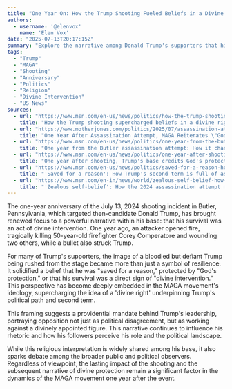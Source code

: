 ```yaml
---
title: "One Year On: How the Trump Shooting Fueled Beliefs in a Divine Right of MAGA"
authors:
  - username: '@elenvox'
    name: 'Elen Vox'
date: "2025-07-13T20:17:15Z"
summary: "Explore the narrative among Donald Trump's supporters that his survival of a 2024 assassination attempt was divine intervention, and how this belief is shaping the MAGA movement and his political messaging one year later."
tags:
  - "Trump"
  - "MAGA"
  - "Shooting"
  - "Anniversary"
  - "Politics"
  - "Religion"
  - "Divine Intervention"
  - "US News"
sources:
  - url: "https://www.msn.com/en-us/news/politics/how-the-trump-shooting-supercharged-beliefs-in-a-divine-right-of-maga/ar-AA1Ivfrp"
    title: "How the Trump shooting supercharged beliefs in a divine right of MAGA"
  - url: "https://www.motherjones.com/politics/2025/07/assassination-attempt-trump-butler-anniversary-religious/"
    title: "One Year After Assassination Attempt, MAGA Reiterates \"God Spared Trump\""
  - url: "https://www.msn.com/en-us/news/politics/one-year-from-the-butler-assassination-attempt-how-it-changed-the-2024-race-the-maga-movement-and-trump-himself/ar-AA1Ivt3o"
    title: "One year from the Butler assassination attempt: How it changed the 2024 race, the MAGA movement and Trump himself"
  - url: "https://www.msn.com/en-us/news/politics/one-year-after-shooting-trump-s-base-credits-god-s-protection/ar-AA1Iwsgd"
    title: "One year after shooting, Trump's base credits God's protection"
  - url: "https://www.msn.com/en-us/news/politics/saved-for-a-reason-how-trumps-second-term-is-full-of-assassination-attempt-reminders/ar-AA1IvfkH"
    title: "'Saved for a reason': How Trump's second term is full of assassination attempt reminders"
  - url: "https://www.msn.com/en-in/news/world/zealous-self-belief-how-the-2024-assassination-attempt-made-trump-reckless/ar-AA1IvMEy"
    title: "'Zealous self-belief': How the 2024 assassination attempt made Trump 'reckless'"
---
```


The one-year anniversary of the July 13, 2024 shooting incident in Butler, Pennsylvania, which targeted then-candidate Donald Trump, has brought renewed focus to a powerful narrative within his base: that his survival was an act of divine intervention. One year ago, an attacker opened fire, tragically killing 50-year-old firefighter Corey Comperatore and wounding two others, while a bullet also struck Trump.

For many of Trump's supporters, the image of a bloodied but defiant Trump being rushed from the stage became more than just a symbol of resilience. It solidified a belief that he was "saved for a reason," protected by "God's protection," or that his survival was a direct sign of "divine intervention." This perspective has become deeply embedded in the MAGA movement's ideology, supercharging the idea of a 'divine right' underpinning Trump's political path and second term.

This framing suggests a providential mandate behind Trump's leadership, portraying opposition not just as political disagreement, but as working against a divinely appointed figure. This narrative continues to influence his rhetoric and how his followers perceive his role and the political landscape.

While this religious interpretation is widely shared among his base, it also sparks debate among the broader public and political observers. Regardless of viewpoint, the lasting impact of the shooting and the subsequent narrative of divine protection remain a significant factor in the dynamics of the MAGA movement one year after the event.
